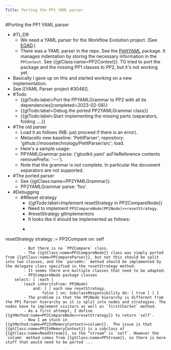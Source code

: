 ---Title: Porting the PP1 YAML parser---#Porting the PP1 YAML parser- #TL;DR    - We need a YAML parser for the Workflow Evolution project. (See [EGAD](https://github.com/pavt/egad).)    - There was a YAML parser in the [](https://github.com/moosetechnology/PetitParser) repo. See the [PetitYAML](https://github.com/moosetechnology/PetitParser/tree/development/src/PetitYAML) package. It manages indentation by storing the necessary information in the `PPContext`. See {{gtClass:name=PP2Context}}. TG tried to port the package and the missing PP1 classes to PP2, but it's not working yet.- Basically I gave up on this and started working on a new implementation.- See [[YAML Parser project #3046]].- #Todo    - {{gtTodo:label=Port the PPYAMLGrammar to PP2 with all its dependencies|completed=2023-02-08}}    - {{gtTodo:label=Debug the ported PP2YAMLGrammar class}}    - {{gtTodo:label=Start implementing the missing parts (separators, folding ....}}- #The old parser    - Load it as follows (NB: just proceed if there is an error).    - Metacello new
   baseline: 'PetitParser';
   repository: 'github://moosetechnology/PetitParser/src';
   load.    - Here's a sample usage:    - PPYAMLGrammar	parse: ('gtoolkit.yaml' asFileReference contents removePrefix: '---').    - Note that the grammar is not complete. In particular the document separators are not supported.- #The ported parser    - See {{gtClass:name=PP2YAMLGrammar}}.    - PP2YAMLGrammar parse: 'foo'.- #Debugging    - ##Reset strategy        - {{gtTodo:label=Implement resetStrategy in PP2CompareNode}}        - Need to implement `PP2CompareNode(PP2Node)>>resetStrategy`.        - #resetStrategy gtImplementors        - It looks like it should be implemented as follows:        - ```language=text
resetStrategy	strategy := PP2Compare on: self
```        - But there is no `PP2Compare` class.        - The {{gtClass:name=PP2CompareNode}} class was simply ported from {{gtClass:name=PPCompareParser}}, but not this should be split into two classes, and the `parseOn:` method should be implemented by the delegate class specified in the resetStrategy method.        - It seems there are multiple classes that need to be adapted.        - PP2CompareNode package classes	select: [ :each | 		(each inheritsFrom: PP2Node)			and: [ [ each new resetStrategy.				false ] on: SubclassResponsibility do: [ true ] ] ]        - The problem is that the PP2Node hierarchy is different from the PP1 Parser hierarchy as it is split into nodes and strategies. The nodes have to implement visitors as well as `firstCharSet` method.        - As a first attempt, I define {{gtMethod:name=PP2CompareNode>>resetStrategy}} to return `self`.        - Now I am stuck in {{gtMethod:name=PP2InMemoryContext>>column}}.  The issue is that {{gtClass:name=PP2InMemoryContext}} is a subclass of {{gtClass:name=ReadStream}}, so the “stream” is `self`. However the `column` method comes from {{gtClass:name=PPStream}}, so there is more stuff that would need to be ported ...